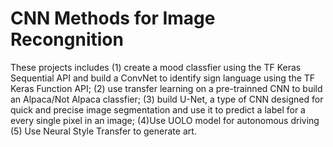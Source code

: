 # CNN Methods for Image Recongnition
These projects includes (1) create a mood classfier using the TF Keras Sequential API and build a ConvNet to identify sign language using the TF Keras Function API; (2) use transfer learning on a pre-trainned CNN to build an Alpaca/Not Alpaca classfier; (3) build U-Net, a type of CNN designed for quick and precise image segmentation and use it to predict a label for a every single pixel in an image; (4)Use UOLO model for autonomous driving (5) Use Neural Style Transfer to generate art.
